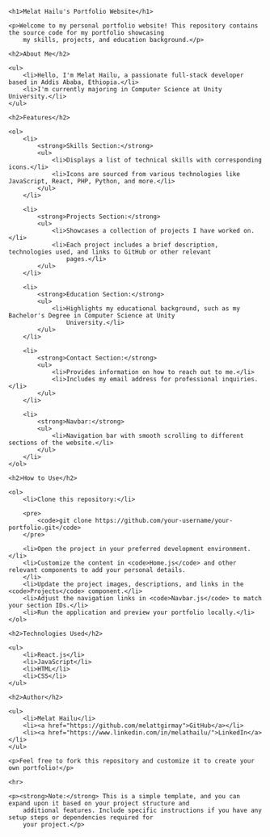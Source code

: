 <!DOCTYPE html>
<html lang="en">

<head>
    <meta charset="UTF-8">
    <meta name="viewport" content="width=device-width, initial-scale=1.0">
    <title>Melat Hailu's Portfolio Website</title>
</head>

<body>

    <h1>Melat Hailu's Portfolio Website</h1>

    <p>Welcome to my personal portfolio website! This repository contains the source code for my portfolio showcasing
        my skills, projects, and education background.</p>

    <h2>About Me</h2>

    <ul>
        <li>Hello, I'm Melat Hailu, a passionate full-stack developer based in Addis Ababa, Ethiopia.</li>
        <li>I'm currently majoring in Computer Science at Unity University.</li>
    </ul>

    <h2>Features</h2>

    <ol>
        <li>
            <strong>Skills Section:</strong>
            <ul>
                <li>Displays a list of technical skills with corresponding icons.</li>
                <li>Icons are sourced from various technologies like JavaScript, React, PHP, Python, and more.</li>
            </ul>
        </li>

        <li>
            <strong>Projects Section:</strong>
            <ul>
                <li>Showcases a collection of projects I have worked on.</li>
                <li>Each project includes a brief description, technologies used, and links to GitHub or other relevant
                    pages.</li>
            </ul>
        </li>

        <li>
            <strong>Education Section:</strong>
            <ul>
                <li>Highlights my educational background, such as my Bachelor's Degree in Computer Science at Unity
                    University.</li>
            </ul>
        </li>

        <li>
            <strong>Contact Section:</strong>
            <ul>
                <li>Provides information on how to reach out to me.</li>
                <li>Includes my email address for professional inquiries.</li>
            </ul>
        </li>

        <li>
            <strong>Navbar:</strong>
            <ul>
                <li>Navigation bar with smooth scrolling to different sections of the website.</li>
            </ul>
        </li>
    </ol>

    <h2>How to Use</h2>

    <ol>
        <li>Clone this repository:</li>

        <pre>
            <code>git clone https://github.com/your-username/your-portfolio.git</code>
        </pre>

        <li>Open the project in your preferred development environment.</li>
        <li>Customize the content in <code>Home.js</code> and other relevant components to add your personal details.
        </li>
        <li>Update the project images, descriptions, and links in the <code>Projects</code> component.</li>
        <li>Adjust the navigation links in <code>Navbar.js</code> to match your section IDs.</li>
        <li>Run the application and preview your portfolio locally.</li>
    </ol>

    <h2>Technologies Used</h2>

    <ul>
        <li>React.js</li>
        <li>JavaScript</li>
        <li>HTML</li>
        <li>CSS</li>
    </ul>

    <h2>Author</h2>

    <ul>
        <li>Melat Hailu</li>
        <li><a href="https://github.com/melattgirmay">GitHub</a></li>
        <li><a href="https://www.linkedin.com/in/melathailu/">LinkedIn</a></li>
    </ul>

    <p>Feel free to fork this repository and customize it to create your own portfolio!</p>

    <hr>

    <p><strong>Note:</strong> This is a simple template, and you can expand upon it based on your project structure and
        additional features. Include specific instructions if you have any setup steps or dependencies required for
        your project.</p>

</body>

</html>
